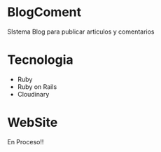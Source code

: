 # BlogComent
SIstema Blog para publicar articulos y comentarios

# Tecnologia
+ Ruby
+ Ruby on Rails
+ Cloudinary

# WebSite
En Proceso!!

